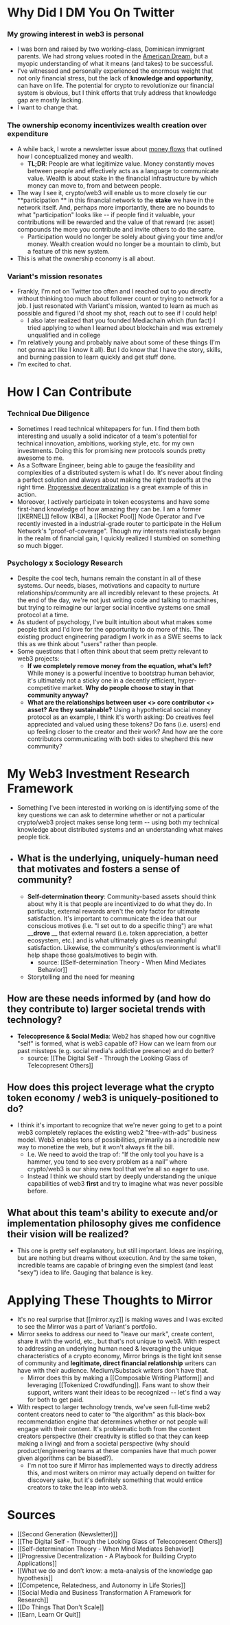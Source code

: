 # Why Did I DM You On Twitter
### My growing interest in web3 is personal
 - I was born and raised by two working-class, Dominican immigrant parents. We had strong values rooted in the [American Dream](https://www.secondgen.co/p/figuring-out-what-we-value), but a myopic understanding of what it means (and takes) to be successful. 
 - I've witnessed and personally experienced the enormous weight that not only financial stress, but the lack of **knowledge and opportunity**, can have on life. The potential for crypto to revolutionize our financial system is obvious, but I think efforts that truly address that knowledge gap are mostly lacking. 
 - I want to change that.

### The ownership economy incentivizes wealth creation over expenditure
 - A while back, I wrote a newsletter issue about [money flows](https://www.secondgen.co/p/money-flows) that outlined how I conceptualized money and wealth. 
    - **TL;DR**: People are what legitimize value. Money constantly moves between people and effectively acts as a language to communicate value. Wealth is about stake in the financial infrastructure by which money can move to, from and between people.
 - The way I see it, crypto/web3 will enable us to more closely tie our **participation ** in this financial network to the **stake** we have in the network itself. And, perhaps more importantly, there are no bounds to what "participation" looks like -- if people find it valuable, your contributions will be rewarded and the value of that reward (re: asset) compounds the more you contribute and invite others to do the same. 
    - Participation would no longer be solely about giving your time and/or money. Wealth creation would no longer be a mountain to climb, but a feature of this new system.
 - This is what the ownership economy is all about. 

### Variant's mission resonates
 - Frankly, I'm not on Twitter too often and I reached out to you directly without thinking too much about follower count or trying to network for a job. I just resonated with Variant's mission, wanted to learn as much as possible and figured I'd shoot my shot, reach out to see if I could help!
    - I also later realized that you founded Mediachain which (fun fact) I tried applying to when I learned about blockchain and was extremely unqualified and in college
 - I'm relatively young and probably naive about some of these things (I'm not gonna act like I know it all). But I do know that I have the story, skills, and burning passion to learn quickly and get stuff done. 
 - I'm excited to chat.

# How I Can Contribute

### Technical Due Diligence
 - Sometimes I read technical whitepapers for fun. I find them both interesting and usually a solid indicator of a team's potential for technical innovation, ambitions, working style, etc. for my own investments. Doing this for promising new protocols sounds pretty awesome to me.
 - As a Software Engineer, being able to gauge the feasibility and complexities of a distributed system is what I do. It's never about finding a perfect solution and always about making the right tradeoffs at the right time. [Progressive decentralization](https://variant.fund/writing/progressive-decentralization-a-playbook-for-building) is a great example of this in action.
 - Moreover, I actively participate in token ecosystems and have some first-hand knowledge of how amazing they can be. I am a former [[KERNEL]] fellow (KB4), a [[Rocket Pool]] Node Operator and I've recently invested in a industrial-grade router to participate in the Helium Network's "proof-of-coverage". Though my interests realistically began in the realm of financial gain, I quickly realized I stumbled on something so much bigger.

### Psychology x Sociology Research
 - Despite the cool tech, humans remain the constant in all of these systems. Our needs, biases, motivations and capacity to nurture relationships/community are all incredibly relevant to these projects. At the end of the day, we're not just writing code and talking to machines, but trying to reimagine our larger social incentive systems one small protocol at a time.
 - As student of psychology, I've built intuition about what makes some people tick and I'd love for the opportunity to do more of this. The existing product engineering paradigm I work in as a SWE seems to lack this as we think about "users" rather than people.
 - Some questions that I often think about that seem pretty relevant to web3 projects: 
    - **If we completely remove money from the equation, what's left?** While money is a powerful incentive to bootstrap human behavior, it's ultimately not a sticky one in a decently efficient, hyper-competitive market. **Why do people choose to stay in that community anyway?**
    - **What are the relationships between user <> core contributor <> asset? Are they sustainable?** Using a hypothetical social money protocol as an example, I think it's worth asking: Do creatives feel appreciated and valued using these tokens? Do fans (i.e. users) end up feeling closer to the creator and their work? And how are the core contributors communicating with both sides to shepherd this new community?

# My Web3 Investment Research Framework
 - Something I've been interested in working on is identifying some of the key questions we can ask to determine whether or not a particular crypto/web3 project makes sense long term -- using both my technical knowledge about distributed systems and an understanding what makes people tick.
 - ## What is the underlying, uniquely-human need that motivates and fosters a sense of community?
    - **Self-determination theory**: Community-based assets should think about why it is that people are incentivized to do what they do. In particular, external rewards aren't the only factor for ultimate satisfaction. It's important to communicate the idea that our conscious motives (i.e. "I set out to do a specific thing") are what **__drove __** that external reward (i.e. token appreciation, a better ecosystem, etc.) and is what ultimately gives us meaningful satisfaction. Likewise, the community's ethos/environment is what'll help shape those goals/motives to begin with.
 	   - source: [[Self-determination Theory - When Mind Mediates Behavior]]
    - Storytelling and the need for meaning 

## How are these needs informed by (and how do they contribute to) larger societal trends with technology?
 - **Telecopresence & Social Media**: Web2 has shaped how our cognitive "self" is formed, what is web3 capable of? How can we learn from our past missteps (e.g. social media's addictive presence) and do better? 
    - source: [[The Digital Self - Through the Looking Glass of Telecopresent Others]]

## How does this project leverage what the crypto token economy / web3 is uniquely-positioned to do?
 - I think it's important to recognize that we're never going to get to a point web3 completely replaces the existing web2 "free-with-ads" business model. Web3 enables tons of possibilities, primarily as a incredible new way to monetize the web, but it won't always fit the bill. 
    - I.e. We need to avoid the trap of: “If the only tool you have is a hammer, you tend to see every problem as a nail” where crypto/web3 is our shiny new tool that we're all so eager to use. 
    - Instead I think we should start by deeply understanding the unique capabilities of web3 __first__ and try to imagine what was never possible before. 

## What about this team's ability to execute and/or implementation philosophy gives me confidence their vision will be realized?
 - This one is pretty self explanatory, but still important. Ideas are inspiring, but are nothing but dreams without execution. And by the same token, incredible teams are capable of bringing even the simplest (and least "sexy") idea to life. Gauging that balance is key.
# Applying These Thoughts to Mirror
 - It's no real surprise that [[mirror.xyz]] is making waves and I was excited to see the Mirror was a part of Variant's portfolio.
 - Mirror seeks to address our need to "leave our mark", create content, share it with the world, etc., but that's not unique to web3. With respect to addressing an underlying human need & leveraging the unique characteristics of a crypto economy, Mirror brings is the tight knit sense of community and **legitimate, direct financial relationship** writers can have with their audience. Medium/Substack writers don't have that.
    - Mirror does this by making a [[Composable Writing Platform]] and leveraging [[Tokenized Crowdfunding]]. Fans want to show their support, writers want their ideas to be recognized -- let's find a way for both to get paid.
 - With respect to larger technology trends, we've seen full-time web2 content creators need to cater to "the algorithm" as this black-box recommendation engine that determines whether or not people will engage with their content. It's problematic both from the content creators perspective (their creativity is stifled so that they can keep making a living) and from a societal perspective (why should product/engineering teams at these companies have that much power given algorithms can be biased?).
    - I'm not too sure if Mirror has implemented ways to directly address this, and most writers on mirror may actually depend on twitter for discovery sake, but it's definitely something that would entice creators to take the leap into web3.

# Sources
 - [[Second Generation (Newsletter)]]
 - [[The Digital Self - Through the Looking Glass of Telecopresent Others]]
 - [[Self-determination Theory - When Mind Mediates Behavior]]
 - [[Progressive Decentralization - A Playbook for Building Crypto Applications]]
 - [[What we do and don’t know: a meta-analysis of the knowledge gap hypothesis]]
 - [[Competence, Relatedness, and Autonomy in Life Stories]]
 - [[Social Media and Business Transformation A Framework for Research]]
 - [[Do Things That Don't Scale]]
 - [[Earn, Learn Or Quit]]
